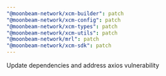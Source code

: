 ```yaml
---
"@moonbeam-network/xcm-builder": patch
"@moonbeam-network/xcm-config": patch
"@moonbeam-network/xcm-types": patch
"@moonbeam-network/xcm-utils": patch
"@moonbeam-network/mrl": patch
"@moonbeam-network/xcm-sdk": patch
---
```


Update dependencies and address axios vulnerability

